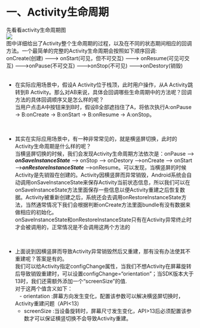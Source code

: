 # 一、Activity生命周期
先看看activity生命周期图<br>
![](https://github.com/tongsiw/Interview/blob/master/picture/ActivityLife%20Cycle.png) <br>
图中详细给出了Activity整个生命周期的过程，以及在不同的状态期间相应的回调方法。一个最简单的完整的Activity生命周期会按照如下顺序回调:<br>
onCreate(创建) ---> onStart(可见，但不可交互) ---> onResume(可见可交互) --->onPause(不可交互) --->onStop(不可见) --->onDestory(销毁)
<br><br>
- 在实际应用场景中，假设A Activity位于栈顶，此时用户操作，从A Activity跳转到B Activity。那么对AB来说，具体会回调哪些生命周期中的方法呢？回调方法的具体回调顺序又是怎么样的呢？<br>
   当用户点击A中按钮来到B时，假设B全部遮挡住了A，将依次执行A:onPause -> B:onCreate -> B:onStart -> B:onResume -> A:onStop。<br>
 <br>
 
 - 其实在实际应用场景中，有一种非常常见的，就是横竖屏切换，此时的Activity生命周期是什么样的呢？<br>
  当横竖屏切换的时候，我们会发现Activity生命周期方法依次是：onPause --> ***onSaveInstanceState*** --> onStop --> onDestory -->onCreate --> onStart -->***onRestoreInstanceState*** -->onResume。可以发现，当横竖屏的时候Activity是先销毁在创建的。Activity因横竖屏而异常销毁，Android系统会自动调用onSaveInstanceState来保存Activity当前状态信息，所以我们可以在onSaveInstanceState方法里面保存一些信息以便Activity重建之后恢复数据。Activity被重新创建之后，系统还会去调用onRestoreInstanceState方法，当然通常情况下我们会根据判断onCreate方法里面bundle有没有数据来做相应的初始化。<br>
onSaveInstanceState和onRestoreInstanceState只有在Activity异常终止时才会被调用的，正常情况是不会调用这两个方法的<br>
<br>

- 上面说到因横竖屏而导致Activity异常销毁然后又重建，那有没有办法使其不重建呢？答案是有的。<br>
      我们可以给Activity指定configChange属性，当我们不想Activity在屏幕旋转后导致销毁重建时，可以设置configChange=“orientation”；当SDK版本大于13时，我们还需额外添加一个“screenSize”的值.<br>
    对于这两个值含义如下：<br>
    - orientation :屏幕方向发生变化，配置该参数可以解决横竖屏切换时，Activity重建问题（API<13） <br>
    - screenSize :当设备旋转时，屏幕尺寸发生变化，API>13后必须配置该参数才可以保证横竖切换不会导致Activity重建。 
     




